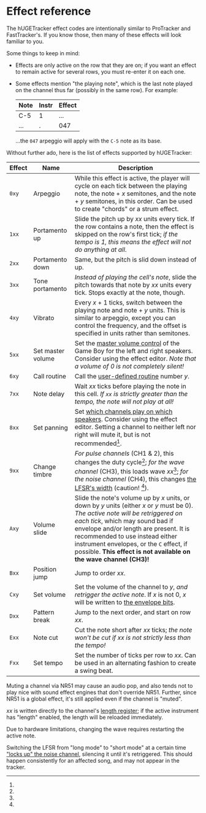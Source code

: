 # Effect reference

The hUGETracker effect codes are intentionally similar to ProTracker and FastTracker's.
If you know those, then many of these effects will look familiar to you.

Some things to keep in mind:
- Effects are only active on the row that they are on; if you want an effect to remain active for several rows, you must re-enter it on each one.
- Some effects mention "the playing note", which is the last note played on the channel thus far (possibly in the same row).
  For example:

  Note | Instr | Effect
  -----|-------|-------
  C-5  |  1    | ...
  ...  |  .    | 047

  ...the `047` arpeggio will apply with the `C-5` note as its base.

Without further ado, here is the list of effects supported by hUGETracker:

Effect | Name              | Description
-------|-------------------|------------
`0xy`  | Arpeggio          | While this effect is active, the player will cycle on each tick between the playing note, the note + <var>x</var> semitones, and the note + <var>y</var> semitones, in this order. Can be used to create "chords" or a strum effect.
`1xx`  | Portamento up     | Slide the pitch up by <var>xx</var> units every tick. If the row contains a note, then the effect is skipped on the row's first tick; *if the tempo is 1, this means the effect will not do anything at all*.
`2xx`  | Portamento down   | Same, but the pitch is slid down instead of up.
`3xx`  | Tone portamento   | *Instead of playing the cell's note*, slide the pitch towards that note by <var>xx</var> units every tick. Stops exactly at the note, though.
`4xy`  | Vibrato           | Every <var>x</var> + 1 ticks, switch between the playing note and note + <var>y</var> units. This is similar to arpeggio, except you can control the frequency, and the offset is specified in units rather than semitones.
`5xx`  | Set master volume | Set the [master volume control][NR50] of the Game Boy for the left and right speakers. Consider using the effect editor. *Note that a volume of 0 is not completely silent!*
`6xy`  | Call routine      | Call the [user-defined routine](./routines.md) number <var>y</var>.
`7xx`  | Note delay        | Wait <var>xx</var> ticks before playing the note in this cell. *If `xx` is strictly greater than the tempo, the note will not play at all!*
`8xx`  | Set panning       | Set [which channels play on which speakers][NR51]. Consider using the effect editor. Setting a channel to neither left nor right will mute it, but is not recommended[^nr51_mute].
`9xx`  | Change timbre    | *For pulse channels* (CH1 &amp; 2), this changes the duty cycle[^nrx1]; *for the wave channel* (CH3), this loads wave <var>xx</var>[^wave_retrig]; *for the noise channel* (CH4), this changes [the LFSR's width][NR43] (caution! [^lfsr_lockup]).
`Axy`  | Volume slide      | Slide the note's volume up by <var>x</var> units, or down by <var>y</var> units (either <var>x</var> or <var>y</var> must be 0). *The active note will be retriggered on each tick*, which may sound bad if envelope and/or length are present. It is recommended to use instead either instrument envelopes, or the `C` effect, if possible. **This effect is not available on the wave channel (CH3)!**
`Bxx`  | Position jump     | Jump to order <var>xx</var>.
`Cxy`  | Set volume        | Set the volume of the channel to <var>y</var>, *and retrigger the active note*. If <var>x</var> is not 0, <var>x</var> will be written to [the envelope bits][NR12].
`Dxx`  | Pattern break     | Jump to the next order, and start on row <var>xx</var>.
`Exx`  | Note cut          | Cut the note short after <var>xx</var> ticks; *the note won't be cut if <var>xx</var> is not strictly less than the tempo!*
`Fxx`  | Set tempo         | Set the number of ticks per row to <var>xx</var>. Can be used in an alternating fashion to create a swing beat.

[^nr51_mute]:
Muting a channel via NR51 may cause an audio pop, and also tends not to play nice with sound effect engines that don't override NR51.
Further, since NR51 is a global effect, it's still applied even if the channel is "muted".

[^nrx1]:
<var>xx</var> is written directly to the channel's [length register][NR11]; if the active instrument has "length" enabled, the length will be reloaded immediately.

[^wave_retrig]:
Due to hardware limitations, changing the wave requires restarting the active note.

[^lfsr_lockup]:
Switching the LFSR from "long mode" to "short mode" at a certain time ["locks up" the noise channel](https://gbdev.io/pandocs/Audio_details.html#noise-channel-ch4), silencing it until it's retriggered.
This should happen consistently for an affected song, and may not appear in the tracker.

[NR11]: https://gbdev.io/pandocs/Audio_Registers.html#ff11--nr11-channel-1-length-timer--duty-cycle
[NR12]: https://gbdev.io/pandocs/Audio_Registers.html#ff12--nr12-channel-1-volume--envelope
[NR43]: https://gbdev.io/pandocs/Audio_Registers.html#ff22--nr43-channel-4-frequency--randomness
[NR50]: https://gbdev.io/pandocs/Audio_Registers.html#ff24--nr50-master-volume--vin-panning
[NR51]: https://gbdev.io/pandocs/Audio_Registers.html#ff25--nr51-sound-panning
